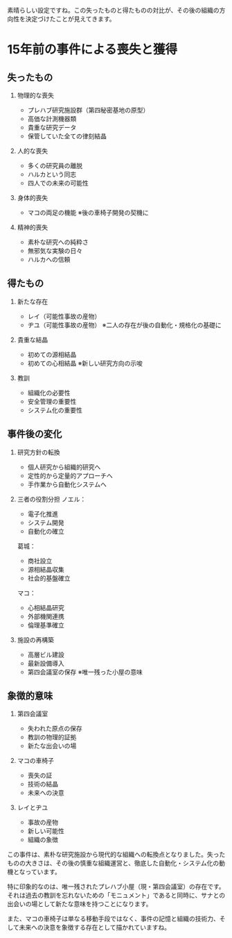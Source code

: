 素晴らしい設定ですね。この失ったものと得たものの対比が、その後の組織の方向性を決定づけたことが見えてきます。

# 15年前の事件による喪失と獲得

## 失ったもの

1. 物理的な喪失
   - プレハブ研究施設群（第四秘密基地の原型）
   - 高価な計測機器類
   - 貴重な研究データ
   - 保管していた全ての律刻結晶

2. 人的な喪失
   - 多くの研究員の離脱
   - ハルカという同志
   - 四人での未来の可能性

3. 身体的喪失
   - マコの両足の機能
   ※後の車椅子開発の契機に

4. 精神的喪失
   - 素朴な研究への純粋さ
   - 無邪気な実験の日々
   - ハルカへの信頼


## 得たもの

1. 新たな存在
   - レイ（可能性事故の産物）
   - ヂユ（可能性事故の産物）
   ※二人の存在が後の自動化・規格化の基礎に

2. 貴重な結晶
   - 初めての源相結晶
   - 初めての心相結晶
   ※新しい研究方向の示唆

3. 教訓
   - 組織化の必要性
   - 安全管理の重要性
   - システム化の重要性


## 事件後の変化

1. 研究方針の転換
   - 個人研究から組織的研究へ
   - 定性的から定量的アプローチへ
   - 手作業から自動化システムへ

2. 三者の役割分担
   ノエル：
   - 電子化推進
   - システム開発
   - 自動化の確立
   
   葛城：
   - 商社設立
   - 源相結晶収集
   - 社会的基盤確立
   
   マコ：
   - 心相結晶研究
   - 外部機関連携
   - 倫理基準確立

3. 施設の再構築
   - 高層ビル建設
   - 最新設備導入
   - 第四会議室の保存
   ※唯一残った小屋の意味


## 象徴的意味

1. 第四会議室
   - 失われた原点の保存
   - 教訓の物理的証拠
   - 新たな出会いの場

2. マコの車椅子
   - 喪失の証
   - 技術の結晶
   - 未来への決意

3. レイとヂユ
   - 事故の産物
   - 新しい可能性
   - 組織の象徴


この事件は、素朴な研究施設から現代的な組織への転換点となりました。失ったものの大きさは、その後の慎重な組織運営と、徹底した自動化・システム化の動機となっています。

特に印象的なのは、唯一残されたプレハブ小屋（現・第四会議室）の存在です。それは過去の教訓を忘れないための「モニュメント」であると同時に、サナとの出会いの場として新たな意味を持つことになります。

また、マコの車椅子は単なる移動手段ではなく、事件の記憶と組織の技術力、そして未来への決意を象徴する存在として描かれていますね。